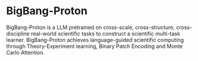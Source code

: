# BigBang-Proton
 BigBang-Proton is a LLM  pretrained on cross-scale, cross-structure, cross-discipline real-world scientific tasks to construct a scientific multi-task learner. BigBang-Proton achieves language-guided scientific computing through Theory-Experiment learning, Binary Patch Encoding and Monte Carlo Attention. 
